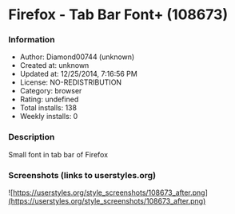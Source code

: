 # Firefox - Tab Bar Font+ (108673)

### Information
- Author: Diamond00744 (unknown)
- Created at: unknown
- Updated at: 12/25/2014, 7:16:56 PM
- License: NO-REDISTRIBUTION
- Category: browser
- Rating: undefined
- Total installs: 138
- Weekly installs: 0


### Description
Small font in tab bar of Firefox


### Screenshots (links to userstyles.org)
![https://userstyles.org/style_screenshots/108673_after.png](https://userstyles.org/style_screenshots/108673_after.png)


